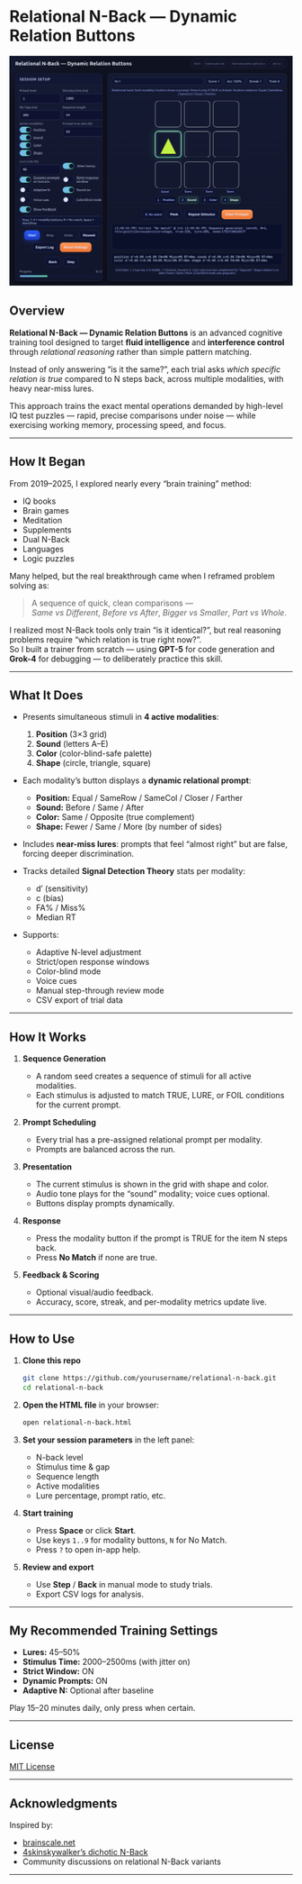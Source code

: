 # Relational N-Back — Dynamic Relation Buttons

![Screenshot](screenshot.png)

## Overview

**Relational N-Back — Dynamic Relation Buttons** is an advanced cognitive training tool designed to target **fluid intelligence** and **interference control** through *relational reasoning* rather than simple pattern matching.

Instead of only answering “is it the same?”, each trial asks *which specific relation is true* compared to N steps back, across multiple modalities, with heavy near-miss lures.

This approach trains the exact mental operations demanded by high-level IQ test puzzles — rapid, precise comparisons under noise — while exercising working memory, processing speed, and focus.

---

## How It Began

From 2019–2025, I explored nearly every “brain training” method:
- IQ books
- Brain games
- Meditation
- Supplements
- Dual N-Back
- Languages
- Logic puzzles

Many helped, but the real breakthrough came when I reframed problem solving as:
> A sequence of quick, clean comparisons —  
> *Same vs Different*, *Before vs After*, *Bigger vs Smaller*, *Part vs Whole*.

I realized most N-Back tools only train “is it identical?”, but real reasoning problems require “which relation is true right now?”.  
So I built a trainer from scratch — using **GPT-5** for code generation and **Grok-4** for debugging — to deliberately practice this skill.

---

## What It Does

- Presents simultaneous stimuli in **4 active modalities**:
  1. **Position** (3×3 grid)
  2. **Sound** (letters A–E)
  3. **Color** (color-blind-safe palette)
  4. **Shape** (circle, triangle, square)

- Each modality’s button displays a **dynamic relational prompt**:
  - **Position:** Equal / SameRow / SameCol / Closer / Farther
  - **Sound:** Before / Same / After
  - **Color:** Same / Opposite (true complement)
  - **Shape:** Fewer / Same / More (by number of sides)

- Includes **near-miss lures**: prompts that feel “almost right” but are false, forcing deeper discrimination.

- Tracks detailed **Signal Detection Theory** stats per modality:
  - d′ (sensitivity)
  - c (bias)
  - FA% / Miss%
  - Median RT

- Supports:
  - Adaptive N-level adjustment
  - Strict/open response windows
  - Color-blind mode
  - Voice cues
  - Manual step-through review mode
  - CSV export of trial data

---

## How It Works

1. **Sequence Generation**
   - A random seed creates a sequence of stimuli for all active modalities.
   - Each stimulus is adjusted to match TRUE, LURE, or FOIL conditions for the current prompt.

2. **Prompt Scheduling**
   - Every trial has a pre-assigned relational prompt per modality.
   - Prompts are balanced across the run.

3. **Presentation**
   - The current stimulus is shown in the grid with shape and color.
   - Audio tone plays for the “sound” modality; voice cues optional.
   - Buttons display prompts dynamically.

4. **Response**
   - Press the modality button if the prompt is TRUE for the item N steps back.
   - Press **No Match** if none are true.

5. **Feedback & Scoring**
   - Optional visual/audio feedback.
   - Accuracy, score, streak, and per-modality metrics update live.

---

## How to Use

1. **Clone this repo**  
   ```bash
   git clone https://github.com/yourusername/relational-n-back.git
   cd relational-n-back
   ```

2. **Open the HTML file** in your browser:
   ```bash
   open relational-n-back.html
   ```

3. **Set your session parameters** in the left panel:
   - N-back level
   - Stimulus time & gap
   - Sequence length
   - Active modalities
   - Lure percentage, prompt ratio, etc.

4. **Start training**
   - Press **Space** or click **Start**.
   - Use keys `1..9` for modality buttons, `N` for No Match.
   - Press `?` to open in-app help.

5. **Review and export**
   - Use **Step** / **Back** in manual mode to study trials.
   - Export CSV logs for analysis.

---

## My Recommended Training Settings

- **Lures:** 45–50%
- **Stimulus Time:** 2000–2500ms (with jitter on)
- **Strict Window:** ON
- **Dynamic Prompts:** ON
- **Adaptive N:** Optional after baseline

Play 15–20 minutes daily, only press when certain.

---

## License

[MIT License](LICENSE)

---

## Acknowledgments

Inspired by:
- [brainscale.net](https://brainscale.net/app/dual-n-back/training)
- [4skinskywalker’s dichotic N-Back](https://4skinskywalker.github.io/Lite-Dual_N-back/Dichotic_Dual_N-back/)
- Community discussions on relational N-Back variants

---
